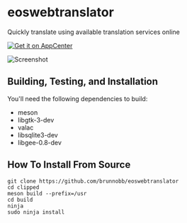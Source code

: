 # eoswebtranslator

Quickly translate using available translation services online

[![Get it on AppCenter](https://appcenter.elementary.io/badge.svg)](https://appcenter.elementary.io/com.github.brunnobb.eoswebtranslator)

![ Screenshot](https://github.com/brunnobb/eoswebtranslator/raw/master/data/com.github.brunnobb.eoswebtranslator.png)

## Building, Testing, and Installation

You'll need the following dependencies to build:

- meson
- libgtk-3-dev
- valac
- libsqlite3-dev
- libgee-0.8-dev

## How To Install From Source

    git clone https://github.com/brunnobb/eoswebtranslator
    cd clipped
    meson build --prefix=/usr
    cd build
    ninja
    sudo ninja install
